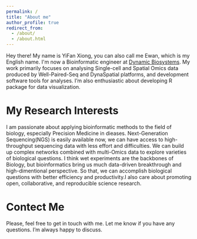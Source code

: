 ```yaml
---
permalink: /
title: "About me"
author_profile: true
redirect_from: 
  - /about/
  - /about.html
---
```


Hey there! My name is YiFan Xiong, you can also call me Ewan, which is my English name. I'm now a Bioinformatic engineer at [Dynamic Biosystems](http://www.dynamic-biosystems.com/). My work primarily focuses on analysing Single-cell and Spatial Omics data produced by Well-Paired-Seq and DynaSpatial platforms, and development software tools for analyses. I’m also enthusiastic about developing R package for data visualization. 

My Research Interests
======
I am passionate about applying bioinformatic methods to the field of biology, especially Precision Medicine in dieases. Next-Generation Sequencing(NGS) is easily available now, we can have access to high-throughput sequencing data with less effort and difficulties. We can build up complex networks combined with multi-Omics data to explore varieties of biological questions. I think wet experiments are the backbones of Biology, but bioinformatics bring us much data-driven breakthrough and high-dimentional perspective. So that, we can accomplish biological questions with better efficiency and productivity.I also care about promoting open, collaborative, and reproducible science research.

Contect Me
======
Please, feel free to get in touch with me. Let me know if you have any questions. I’m always happy to discuss. 


